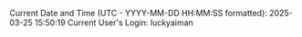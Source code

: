 Current Date and Time (UTC - YYYY-MM-DD HH:MM:SS formatted): 2025-03-25 15:50:19
Current User's Login: luckyaiman

